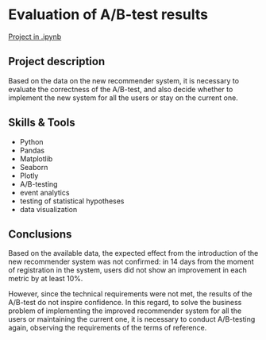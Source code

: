 # Evaluation of A/B-test results

[Project in .ipynb](https://github.com/VladislavZaitsev/Projects/blob/main/Evaluation%20of%20AB-test%20results/Evaluation%20of%20AB-test%20results.ipynb)

## Project description

Based on the data on the new recommender system, it is necessary to evaluate the correctness of the A/B-test, and also decide whether to implement the new system for all the users or stay on the current one.

## Skills & Tools

* Python
* Pandas
* Matplotlib
* Seaborn
* Plotly
* A/B-testing
* event analytics
* testing of statistical hypotheses
* data visualization

## Conclusions

Based on the available data, the expected effect from the introduction of the new recommender system was not confirmed: in 14 days from the moment of registration in the system, users did not show an improvement in each metric by at least 10%.

However, since the technical requirements were not met, the results of the A/B-test do not inspire confidence. In this regard, to solve the business problem of implementing the improved recommender system for all the users or maintaining the current one, it is necessary to conduct A/B-testing again, observing the requirements of the terms of reference.

